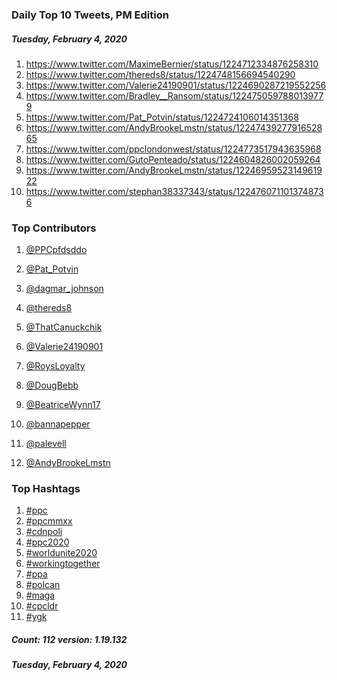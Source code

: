 ### Daily Top 10 Tweets, PM Edition
##### Tuesday, February 4, 2020
 1) https://www.twitter.com/MaximeBernier/status/1224712334876258310
 2) https://www.twitter.com/thereds8/status/1224748156694540290
 3) https://www.twitter.com/Valerie24190901/status/1224690287219552256
 4) https://www.twitter.com/Bradley__Ransom/status/1224750597880139779
 5) https://www.twitter.com/Pat_Potvin/status/1224724106014351368
 6) https://www.twitter.com/AndyBrookeLmstn/status/1224743927791652865
 7) https://www.twitter.com/ppclondonwest/status/1224773517943635968
 8) https://www.twitter.com/GutoPenteado/status/1224604826002059264
 9) https://www.twitter.com/AndyBrookeLmstn/status/1224695952314961922
10) https://www.twitter.com/stephan38337343/status/1224760711013748736

### Top Contributors
  1) [@PPCpfdsddo](https://www.twitter.com/PPCpfdsddo)
  2) [@Pat_Potvin](https://www.twitter.com/Pat_Potvin)
  3) [@dagmar_johnson](https://www.twitter.com/dagmar_johnson)
  4) [@thereds8](https://www.twitter.com/thereds8)
  5) [@ThatCanuckchik](https://www.twitter.com/ThatCanuckchik)
  6) [@Valerie24190901](https://www.twitter.com/Valerie24190901)
  7) [@RoysLoyalty](https://www.twitter.com/RoysLoyalty)
  8) [@DougBebb](https://www.twitter.com/DougBebb)
  9) [@BeatriceWynn17](https://www.twitter.com/BeatriceWynn17)
 10) [@bannapepper](https://www.twitter.com/bannapepper)

 11) [@palevell](https://www.twitter.com/palevell)
 12) [@AndyBrookeLmstn](https://www.twitter.com/AndyBrookeLmstn)


### Top Hashtags

  1) [#ppc](https://www.twitter.com/hashtag/ppc)
  2) [#ppcmmxx](https://www.twitter.com/hashtag/ppcmmxx)
  3) [#cdnpoli](https://www.twitter.com/hashtag/cdnpoli)
  4) [#ppc2020](https://www.twitter.com/hashtag/ppc2020)
  5) [#worldunite2020](https://www.twitter.com/hashtag/worldunite2020)
  6) [#workingtogether](https://www.twitter.com/hashtag/workingtogether)
  7) [#ppa](https://www.twitter.com/hashtag/ppa)
  8) [#polcan](https://www.twitter.com/hashtag/polcan)
  9) [#maga](https://www.twitter.com/hashtag/maga)
 10) [#cpcldr](https://www.twitter.com/hashtag/cpcldr)
 11) [#ygk](https://www.twitter.com/hashtag/ygk)

##### Count: 112	version: 1.19.132
##### Tuesday, February 4, 2020

